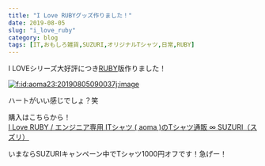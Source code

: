 ```yaml
---
title: "I Love RUBYグッズ作りました！"
date: 2019-08-05
slug: "i_love_ruby"
category: blog
tags: [IT,おもしろ雑貨,SUZURI,オリジナルTシャツ,日常,RUBY]
---
```

<p>I LOVEシリーズ大好評につき<a class="keyword" href="http://d.hatena.ne.jp/keyword/RUBY">RUBY</a>版作りました！</p>

<p><span itemscope itemtype="http://schema.org/Photograph"><a href="http://f.hatena.ne.jp/aoma23/20190805090037" class="hatena-fotolife" itemprop="url"><img src="https://cdn-ak.f.st-hatena.com/images/fotolife/a/aoma23/20190805/20190805090037.jpg" alt="f:id:aoma23:20190805090037j:image" title="f:id:aoma23:20190805090037j:image" class="hatena-fotolife" itemprop="image"></a></span></p>

<p>ハートがいい感じでしょ？笑</p>

<p>購入はこちらから！<br/>
<a href="https://suzuri.jp/aoma/2156873/t-shirt/s/white">I Love RUBY / &#x30A8;&#x30F3;&#x30B8;&#x30CB;&#x30A2;&#x5C02;&#x7528; IT&#x30B7;&#x30E3;&#x30C4; ( aoma )&#x306E;T&#x30B7;&#x30E3;&#x30C4;&#x901A;&#x8CA9; &infin; SUZURI&#xFF08;&#x30B9;&#x30BA;&#x30EA;&#xFF09;</a></p>

<p>いまならSUZURIキャンペーン中でTシャツ1000円オフです！急げー！</p>

